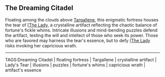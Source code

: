 ## The Dreaming Citadel

Floating among the clouds above [Targallene](Targallene.md), this enigmatic fortress houses the tear of [[The Lady](../Gods/The%20Lady.md), a crystalline artifact reflecting the chaotic balance of fortune's fickle whims. Intricate illusions and mind-bending puzzles defend the artifact, testing the will and intellect of those who seek its power. Those who are favored may harness the tear's essence, but to defy [[The Lady](../Gods/The%20Lady.md) risks invoking her capricious wrath.


---

TAGS:Dreaming Citadel | floating fortress | Targallene | crystalline artifact | Lady's Tear | illusions | puzzles | fortune's whims | capricious wrath | artifact's essence
